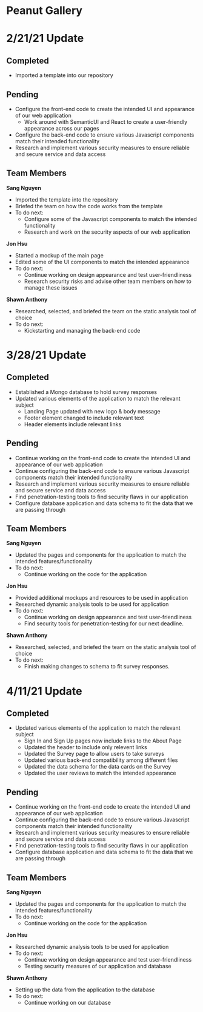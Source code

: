 # Peanut Gallery

# 2/21/21 Update

## Completed
- Imported a template into our repository

## Pending
- Configure the front-end code to create the intended UI and appearance of our web application
  - Work around with SemanticUI and React to create a user-friendly appearance across our pages
- Configure the back-end code to ensure various Javascript components match their intended functionality
- Research and implement various security measures to ensure reliable and secure service and data access

## Team Members

**Sang Nguyen**
  - Imported the template into the repository
  - Briefed the team on how the code works from the template
  - To do next:
    - Configure some of the Javascript components to match the intended functionality
    - Research and work on the security aspects of our web application

**Jon Hsu**
  - Started a mockup of the main page
  - Edited some of the UI components to match the intended appearance
  - To do next:
    - Continue working on design appearance and test user-friendliness
    - Research security risks and advise other team members on how to manage these issues

**Shawn Anthony**
  - Researched, selected, and briefed the team on the static analysis tool of choice
  - To do next:
    - Kickstarting and managing the back-end code

# 3/28/21 Update

## Completed
- Established a Mongo database to hold survey responses
- Updated various elements of the application to match the relevant subject
  - Landing Page updated with new logo & body message
  - Footer element changed to include relevant text
  - Header elements include relevant links

## Pending
- Continue working on the front-end code to create the intended UI and appearance of our web application
- Continue configuring the back-end code to ensure various Javascript components match their intended functionality
- Research and implement various security measures to ensure reliable and secure service and data access
- Find penetration-testing tools to find security flaws in our application
- Configure database application and data schema to fit the data that we are passing through

## Team Members

**Sang Nguyen**
  - Updated the pages and components for the application to match the intended features/functionality
  - To do next:
    - Continue working on the code for the application

**Jon Hsu**
  - Provided additional mockups and resources to be used in application
  - Researched dynamic analysis tools to be used for application
  - To do next:
    - Continue working on design appearance and test user-friendliness
    - Find security tools for penetration-testing for our next deadline.

**Shawn Anthony**
  - Researched, selected, and briefed the team on the static analysis tool of choice
  - To do next:
    - Finish making changes to schema to fit survey responses.

# 4/11/21 Update

## Completed
- Updated various elements of the application to match the relevant subject
  - Sign In and Sign Up pages now include links to the About Page
  - Updated the header to include only relevent links
  - Updated the Survey page to allow users to take surveys
  - Updated various back-end compatibility among different files
  - Updated the data schema for the data cards on the Survey
  - Updated the user reviews to match the intended appearance

## Pending
- Continue working on the front-end code to create the intended UI and appearance of our web application
- Continue configuring the back-end code to ensure various Javascript components match their intended functionality
- Research and implement various security measures to ensure reliable and secure service and data access
- Find penetration-testing tools to find security flaws in our application
- Configure database application and data schema to fit the data that we are passing through

## Team Members

**Sang Nguyen**
  - Updated the pages and components for the application to match the intended features/functionality
  - To do next:
    - Continue working on the code for the application

**Jon Hsu**
  - Researched dynamic analysis tools to be used for application
  - To do next:
    - Continue working on design appearance and test user-friendliness
    - Testing security measures of our application and database

**Shawn Anthony**
  - Setting up the data from the application to the database
  - To do next:
    - Continue working on our database
